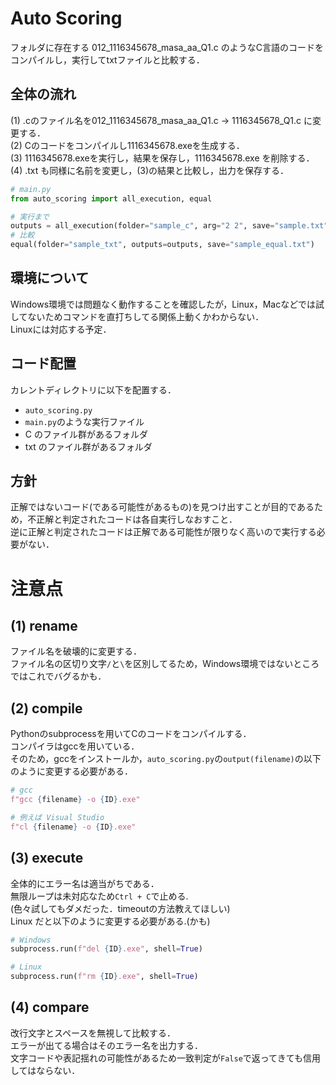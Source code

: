 # Auto Scoring
フォルダに存在する 012_1116345678_masa_aa_Q1.c のようなC言語のコードをコンパイルし，実行してtxtファイルと比較する．  
    
## 全体の流れ
(1) .cのファイル名を012_1116345678_masa_aa_Q1.c → 1116345678_Q1.c に変更する．  
(2) Cのコードをコンパイルし1116345678.exeを生成する．  
(3) 1116345678.exeを実行し，結果を保存し，1116345678.exe を削除する．  
(4) .txt も同様に名前を変更し，(3)の結果と比較し，出力を保存する．  

```Python
# main.py
from auto_scoring import all_execution, equal

# 実行まで
outputs = all_execution(folder="sample_c", arg="2 2", save="sample.txt")
# 比較
equal(folder="sample_txt", outputs=outputs, save="sample_equal.txt")

```
## 環境について
Windows環境では問題なく動作することを確認したが，Linux，Macなどでは試してないためコマンドを直打ちしてる関係上動くかわからない．  
Linuxには対応する予定．

## コード配置
カレントディレクトリに以下を配置する． 
* `auto_scoring.py`
* `main.py`のような実行ファイル
* C のファイル群があるフォルダ
* txt のファイル群があるフォルダ


## 方針
正解ではないコード(である可能性があるもの)を見つけ出すことが目的であるため，不正解と判定されたコードは各自実行しなおすこと．  
逆に正解と判定されたコードは正解である可能性が限りなく高いので実行する必要がない．

# 注意点
## (1) rename
ファイル名を破壊的に変更する．  
ファイル名の区切り文字`/`と`\`を区別してるため，Windows環境ではないところではこれでバグるかも．

## (2) compile
Pythonのsubprocessを用いてCのコードをコンパイルする．  
コンパイラはgccを用いている．  
そのため，gccをインストールか，`auto_scoring.py`の`output(filename)`の以下のように変更する必要がある．
```python
# gcc 
f"gcc {filename} -o {ID}.exe"

# 例えば Visual Studio 
f"cl {filename} -o {ID}.exe"
```

## (3) execute
全体的にエラー名は適当がちである．  
無限ループは未対応なため`Ctrl + C`で止める.  
(色々試してもダメだった．timeoutの方法教えてほしい)  
Linux だと以下のように変更する必要がある.(かも)
```python
# Windows
subprocess.run(f"del {ID}.exe", shell=True)

# Linux
subprocess.run(f"rm {ID}.exe", shell=True)
```

## (4) compare
改行文字とスペースを無視して比較する．  
エラーが出てる場合はそのエラー名を出力する．  
文字コードや表記揺れの可能性があるため一致判定が`False`で返ってきても信用してはならない．


